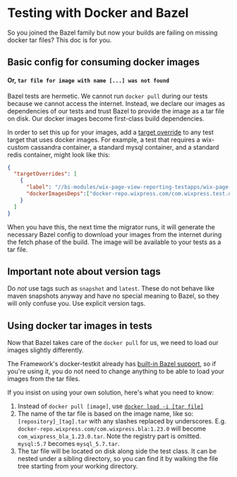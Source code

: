 # Testing with Docker and Bazel

So you joined the Bazel family but now your builds are failing on missing docker tar files? This doc is for you.

## Basic config for consuming docker images
#### Or, `tar file for image with name [...] was not found`
Bazel tests are hermetic. We cannot run `docker pull` during our tests because we cannot access the internet.
Instead, we declare our images as dependencies of our tests and trust Bazel to provide the image as a tar file on disk. Our docker images become first-class build dependencies.

In order to set this up for your images, add a [target override](https://github.com/wix-private/bazel-tooling/blob/master/migrator/docs/overrides.md#internaltargetsoverrides) to any test target that uses docker images. For example, a test that requires a wix-custom cassandra container, a standard mysql container, and a standard redis container, might look like this:
```json
{
  "targetOverrides": [
    {
      "label": "//bi-modules/wix-page-view-reporting-testapps/wix-page-view-reporting-bootstrap-testapp/src/it/scala/com/wixpress/bi:bi",
      "dockerImagesDeps":["docker-repo.wixpress.com/com.wixpress.test.dockerized-cassandra-image-3.0.9:rc", "mysql:5.7", "redis:4.0.11"]
    }
  ]
}
```
When you have this, the next time the migrator runs, it will generate the necessary Bazel config to download your images from the internet during the fetch phase of the build. The image will be available to your tests as a tar file.

## Important note about version tags

Do _not_ use tags such as `snapshot` and `latest`. These do not behave like maven snapshots anyway and have no special meaning to Bazel, so they will only confuse you. Use explicit version tags.


## Using docker tar images in tests

Now that Bazel takes care of the `docker pull` for us, we need to load our images slightly differently.  

The Framework's docker-testkit already has [built-in Bazel support](https://github.com/wix-private/server-infra/tree/master/framework/docker-testkit#bazel), so if you're using it, you do not need to change anything to be able to load your images from the tar files.  

If you insist on using your own solution, here's what you need to know:
1. Instead of `docker pull [image]`, use [`docker load -i [tar file]`](https://docs.docker.com/engine/reference/commandline/load/)
1. The name of the tar file is based on the image name, like so: `[repository]_[tag].tar` with any slashes replaced by underscores. E.g. `docker-repo.wixpress.com/com.wixpress.bla:1.23.0` will become `com_wixpress_bla_1.23.0.tar`. Note the registry part is omitted. `mysql:5.7` becomes `mysql_5.7.tar`.
1. The tar file will be located on disk along side the test class. It can be nested under a sibling directory, so you can find it by walking the file tree starting from your working directory.
